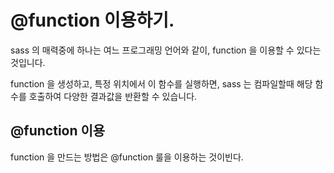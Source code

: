 # @function 이용하기. 

sass 의 매력중에 하나는 여느 프로그래밍 언어와 같이, function 을 이용할 수 있다는 것입니다. 

function 을 생성하고, 특정 위치에서 이 함수를 실행하면, sass 는 컴파일할때 해당 함수를 호출하여 다양한 결과값을 반환할 수 있습니다. 

## @function 이용

function 을 만드는 방법은 @function 룰을 이용하는 것이빈다. 

